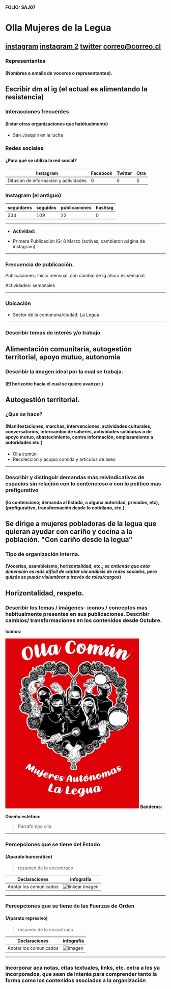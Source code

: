 #### FOLIO: SAJ07
# Olla Mujeres de la Legua 

[instagram](https://www.instagram.com/olla_comujeresdelalegua/)
[instagram 2](https://www.instagram.com/alimentando.la.resistencia/)
[twitter]()
<correo@correo.cl>
---

### Representantes
#### (Nombres o emails de voceros o representantes).
Escribir dm al ig (el actual es alimentando la resistencia)
---
### Interacciones frecuentes
#### (listar otras organizaciones que habitualmente)
* San Joaquín en la lucha 

### Redes sociales
#### ¿Para qué se utiliza la red social?
| Instagram | Facebook | Twitter | Otra 
|---|---|---|---|
|Difusión de información y actividades|0|0| 0|

### **Instagram** (el antiguo)
| seguidores | seguidos | publicaciones | hashtag 
|---|---|---|---|
|334|109|22| 0

---

* **Actividad:**   

* Primera Publicación IG: 8 Marzo (activas, cambiaron página de instagram)

---
### Frecuencia de publicación.

Publicaciones: Inició mensual, con cambio de Ig ahora es semanal. 

Actividades: semanales 

---
### Ubicación
* Sector de la comununa/ciudad: La Legua 

---
### Describir temas de interés y/o trabajo
Alimentación comunitaria, autogestión territorial, apoyo mutuo, autonomía
---
### Describir la imagen ideal por la cual se trabaja.
#### (El horizonte hacia el cual se quiere avanzar.)
Autogestión territorial. 
---
### ¿Que se hace?
#### (Manifestaciones, marchas, intervenciones, actividades culturales, conversatorios, intercambio de saberes, actividades solidarias o de apoyo mutuo, abastecimiento, contra información, emplazamiento a autoridades etc.)
* Olla común 
* Recolección y acopio comida y artículos de aseo 
---
### Describir y distinguir demandas más reivindicativas de espacios sin relación con lo contencioso o con lo político mas prefigurativo
#### (lo contencioso; demanda al Estado, a alguna autoridad, privados, etc), (prefigurativo, transformación desde lo cotidiano, etc.).
Se dirige a mujeres pobladoras de la legua que quieran ayudar con cariño y cocina a la población. "Con cariño desde la legua"
---
### Tipo de organización interna.
#### (Vocerías, asambleísmo, horizontalidad, etc.; *se entiende que esta dimensión es más difícil de captar vía análisis de redes sociales, pero quizás se puede vislumbrar a través de roles/cargos*)
Horizontalidad, respeto.
---
### Describir los temas / imágenes- iconos / conceptos mas habitualmente presentes en sus publicaciones. Describir cambios/ transformaciones en los contenidos desde Octubre.

**Iconos:**

![linkear imagen](ollalegua.png)
**Banderas:**

**Diseño estético:**

> Párrafo tipo cita 

---
### Percepciones que se tiene del Estado
#### (Aparato burocrático)
> resumen de lo encontrado

| Declaraciones | infografía | 
|---|---|
|Anotar los comunicados | ![linkear imagen]() |

---
### Percepciones que se tiene de las Fuerzas de Orden
#### (Aparato represivo)
> resumen de lo encontrado

| Declaraciones | infografía | 
|---|---|
|Anotar los comunicados | ![imagen]() |


---
### Incorporar aca notas, citas textuales, links, etc. extra a los ya incorporados, que sean de interés para comprender tanto la forma como los contenidos asociados a la organización